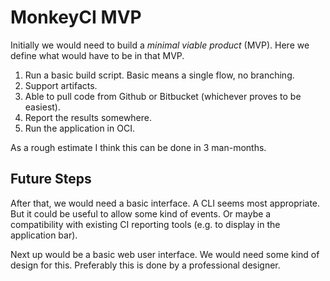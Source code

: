 # MonkeyCI MVP

Initially we would need to build a _minimal viable product_ (MVP).  Here we
define what would have to be in that MVP.

1. Run a basic build script.  Basic means a single flow, no branching.
2. Support artifacts.
3. Able to pull code from Github or Bitbucket (whichever proves to be easiest).
4. Report the results somewhere.
5. Run the application in OCI.

As a rough estimate I think this can be done in 3 man-months.

## Future Steps

After that, we would need a basic interface.  A CLI seems most appropriate.
But it could be useful to allow some kind of events.  Or maybe a compatibility
with existing CI reporting tools (e.g. to display in the application bar).

Next up would be a basic web user interface.  We would need some kind of
design for this.  Preferably this is done by a professional designer.